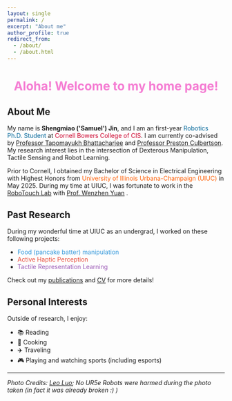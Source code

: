 ```yaml
---
layout: single
permalink: /
excerpt: "About me"
author_profile: true
redirect_from: 
  - /about/
  - /about.html
---
```


<div style="text-align: center; margin-bottom: 30px;">
  <h1 style="color:rgb(245, 125, 211); font-size: 2.0em;">Aloha! Welcome to my home page!</h1>
</div>

## About Me

My name is **Shengmiao ('Samuel') Jin**, and I am an first-year <span style="color: #006699">Robotics Ph.D. Student </span> at <span style="color:rgb(204, 0, 43)">Cornell Bowers College of CIS</span>. I am currently co-advised by [Professor Tapomayukh Bhattacharjee](https://sites.google.com/site/tapomayukh) and [Professor Preston Culbertson](https://pculbertson.github.io/). My research interest lies in the intersection of Dexterous Manipulation, Tactile Sensing and Robot Learning.

Prior to Cornell, I obtained my Bachelor of Science in Electrical Engineering with Highest Honors from <span style="color:rgb(255, 95, 5)">University of Illinois Urbana-Champaign (UIUC)</span> in May 2025. During my time at UIUC, I was fortunate to work in the [RoboTouch Lab](https://robotouchlab.web.illinois.edu/) with [Prof. Wenzhen Yuan](https://cs.illinois.edu/about/people/all-faculty/yuanwz) .



## Past Research

During my wonderful time at UIUC as an undergrad, I worked on these following projects:

* <span style="color: #3498db">Food (pancake batter) manipulation</span>
* <span style="color: #e74c3c">Active Haptic Perception</span>
* <span style="color: #9b59b6">Tactile Representation Learning</span>

Check out my [publications](/publications/) and [CV](/cv/) for more details!

## Personal Interests

Outside of research, I enjoy:

* 📚 Reading
* 🍳 Cooking
* ✈️ Traveling
* 🎮 Playing and watching sports (including esports)

---

*Photo Credits: [Leo Luo](https://tingfengluo.github.io/); No UR5e Robots were harmed during the photo taken (in fact it was already broken :) )*

<script type="text/javascript" id="clustrmaps" src="//clustrmaps.com/map_v2.js?d=q34gFVYOjplWwCXaPKaCFqMOnzKQOhNFIWApOYyNmss&cl=ffffff&w=a"></script>
<style>
  #clustrmaps-widget-v2 {
    display: none !important;
  }
</style>
